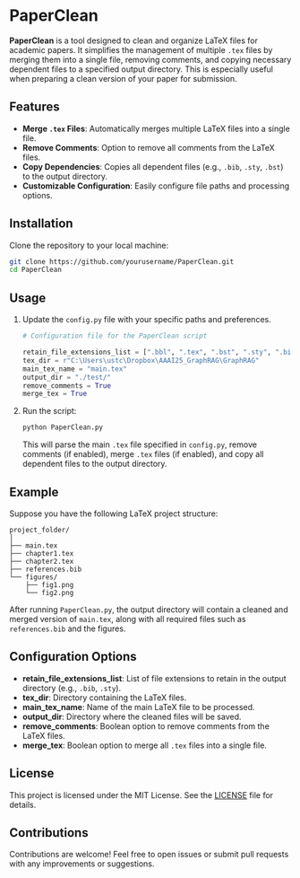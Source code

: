 
# PaperClean

**PaperClean** is a tool designed to clean and organize LaTeX files for academic papers. It simplifies the management of multiple `.tex` files by merging them into a single file, removing comments, and copying necessary dependent files to a specified output directory. This is especially useful when preparing a clean version of your paper for submission.

## Features

- **Merge `.tex` Files**: Automatically merges multiple LaTeX files into a single file.
- **Remove Comments**: Option to remove all comments from the LaTeX files.
- **Copy Dependencies**: Copies all dependent files (e.g., `.bib`, `.sty`, `.bst`) to the output directory.
- **Customizable Configuration**: Easily configure file paths and processing options.

## Installation

Clone the repository to your local machine:

```bash
git clone https://github.com/yourusername/PaperClean.git
cd PaperClean
```

## Usage

1. Update the `config.py` file with your specific paths and preferences.

    ```python
    # Configuration file for the PaperClean script
    
    retain_file_extensions_list = [".bbl", ".tex", ".bst", ".sty", ".bib"]
    tex_dir = r"C:\Users\ustc\Dropbox\AAAI25_GraphRAG\GraphRAG"
    main_tex_name = "main.tex"
    output_dir = "./test/"
    remove_comments = True
    merge_tex = True    
    ```

2. Run the script:

    ```bash
    python PaperClean.py
    ```

   This will parse the main `.tex` file specified in `config.py`, remove comments (if enabled), merge `.tex` files (if enabled), and copy all dependent files to the output directory.

## Example

Suppose you have the following LaTeX project structure:

```
project_folder/
│
├── main.tex
├── chapter1.tex
├── chapter2.tex
├── references.bib
└── figures/
    ├── fig1.png
    └── fig2.png
```

After running `PaperClean.py`, the output directory will contain a cleaned and merged version of `main.tex`, along with all required files such as `references.bib` and the figures.

## Configuration Options

- **retain_file_extensions_list**: List of file extensions to retain in the output directory (e.g., `.bib`, `.sty`).
- **tex_dir**: Directory containing the LaTeX files.
- **main_tex_name**: Name of the main LaTeX file to be processed.
- **output_dir**: Directory where the cleaned files will be saved.
- **remove_comments**: Boolean option to remove comments from the LaTeX files.
- **merge_tex**: Boolean option to merge all `.tex` files into a single file.

## License

This project is licensed under the MIT License. See the [LICENSE](LICENSE) file for details.

## Contributions

Contributions are welcome! Feel free to open issues or submit pull requests with any improvements or suggestions.

